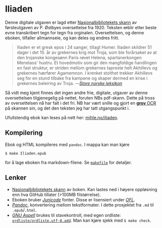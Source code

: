 # Iliaden

Denne digitale utgaven er lagd etter [Nasjonalbibliotekets
skann](https://www.nb.no/items/URN:NBN:no-nb_digibok_2009102100002) av
førsteutgaven av P. Østbyes oversettelse fra 1920. Teksten ~~er~~blir etter beste evne
transkribert tegn for tegn fra orginalen. Oversettelsen, og denne eboken,
tilfaller allmannseie, og kan deles og endres fritt.

> Iliaden er et gresk epos i 24 sanger, tillagt Homer. Iliaden skildrer 51
> dager i det 10. år av grekernes krig mot Troja, som ble forårsaket av at den
> trojanske kongesønn Paris røvet Helena, spartanerkongen Menelaos' hustru. Et
> hovedmotiv som gir den mangfoldige handlingen en fast struktur, er striden
> mellom grekernes tapreste helt Akhillevs og grekernes hærfører Agamemnon.
> I krenket stolthet trekker Akhillevs seg for en stund tilbake fra kampene og
> skaper dermed en krise i grekernes beleiring av Troja.
> —[*Store norske leksikon*](https://snl.no/Iliaden)

Så vidt meg kjent finnes det ingen andre frie, digitale, utgaver av denne
oversettelsen tilgjenegelig på nettet, foruten NBs pdf-skann. Dette på tross av
oversettelsen nå har falt i det fri. NB har vært snille og gjort en [**grov**
OCR](original/iliaden-tekst.txt) på skannen sin, og det den teksten jeg har
tatt utgangspunkt i.

Ufullstendig ebok kan leses på nett her:
[mihle.no/iliaden](https://www.mihle.no/iliaden).

## Kompilering

Ebok og HTML kompileres med `pandoc`. I mappa kan man kjøre

    $ make Iliaden.epub

for å lage eboken fra markdown-filene. Se [`makefile`](makefile) for detaljer.

## Lenker

* [Nasjonalbibliotekets
  skann](https://www.nb.no/items/URN:NBN:no-nb_digibok_2009102100002) av boken.
  Kan lastes ned i høyere oppløsning enn hva GitHub tillater (>100MB filstørrelse).
* Eboken bruker [*Junicode*](https://junicode.sourceforge.io/) fonter. Disse er
  lisensiert under [*OFL*](http://scripts.sil.org/OFL).
* [*Pandoc*](https://pandoc.org/), konvertering mellom tekstformater. I dette
  prosjektet fra `.md` til `.epub`/`.html`.
* [*GNU Aspell*](http://aspell.net/) brukes til stavekontroll, med egen ordliste:
  [`ordliste/ordliste.utf-8.add`](ordliste/ordliste.utf-8.add). Man kan kjøre sjekk
  med `$ make check`.
